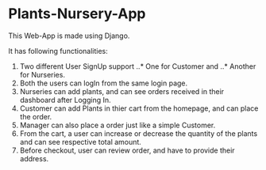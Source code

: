 # Plants-Nursery-App

This Web-App is made using Django.

It has following functionalities:

1. Two different User SignUp support
..* One for Customer and
..* Another for Nurseries.
2. Both the users can logIn from the same login page.
3. Nurseries can add plants, and can see orders received in their dashboard after Logging In.
4. Customer can add Plants in thier cart from the homepage, and can place the order.
5. Manager can also place a order just like a simple Customer.
6. From the cart, a user can increase or decrease the quantity of the plants and can see respective total amount.
7. Before checkout, user can review order, and have to provide their address.

